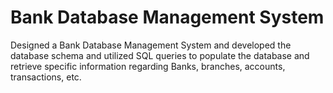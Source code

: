 # Bank Database Management System
Designed a Bank Database Management System and developed the database schema and utilized SQL queries to populate the database and retrieve specific information regarding Banks, branches, accounts, transactions, etc.
